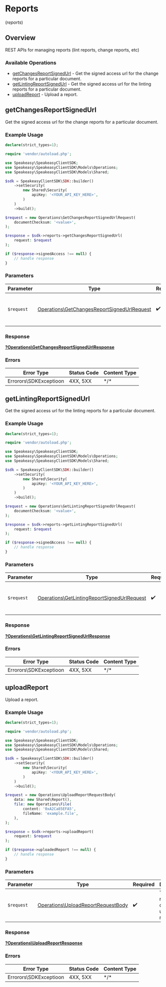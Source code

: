 # Reports
(*reports*)

## Overview

REST APIs for managing reports (lint reports, change reports, etc)

### Available Operations

* [getChangesReportSignedUrl](#getchangesreportsignedurl) - Get the signed access url for the change reports for a particular document.
* [getLintingReportSignedUrl](#getlintingreportsignedurl) - Get the signed access url for the linting reports for a particular document.
* [uploadReport](#uploadreport) - Upload a report.

## getChangesReportSignedUrl

Get the signed access url for the change reports for a particular document.

### Example Usage

```php
declare(strict_types=1);

require 'vendor/autoload.php';

use Speakeasy\SpeakeasyClientSDK;
use Speakeasy\SpeakeasyClientSDK\Models\Operations;
use Speakeasy\SpeakeasyClientSDK\Models\Shared;

$sdk = SpeakeasyClientSDK\SDK::builder()
    ->setSecurity(
        new Shared\Security(
            apiKey: '<YOUR_API_KEY_HERE>',
        )
    )
    ->build();

$request = new Operations\GetChangesReportSignedUrlRequest(
    documentChecksum: '<value>',
);

$response = $sdk->reports->getChangesReportSignedUrl(
    request: $request
);

if ($response->signedAccess !== null) {
    // handle response
}
```

### Parameters

| Parameter                                                                                                  | Type                                                                                                       | Required                                                                                                   | Description                                                                                                |
| ---------------------------------------------------------------------------------------------------------- | ---------------------------------------------------------------------------------------------------------- | ---------------------------------------------------------------------------------------------------------- | ---------------------------------------------------------------------------------------------------------- |
| `$request`                                                                                                 | [Operations\GetChangesReportSignedUrlRequest](../../Models/Operations/GetChangesReportSignedUrlRequest.md) | :heavy_check_mark:                                                                                         | The request object to use for the request.                                                                 |

### Response

**[?Operations\GetChangesReportSignedUrlResponse](../../Models/Operations/GetChangesReportSignedUrlResponse.md)**

### Errors

| Error Type             | Status Code            | Content Type           |
| ---------------------- | ---------------------- | ---------------------- |
| Errorors\SDKExceptioon | 4XX, 5XX               | \*/\*                  |

## getLintingReportSignedUrl

Get the signed access url for the linting reports for a particular document.

### Example Usage

```php
declare(strict_types=1);

require 'vendor/autoload.php';

use Speakeasy\SpeakeasyClientSDK;
use Speakeasy\SpeakeasyClientSDK\Models\Operations;
use Speakeasy\SpeakeasyClientSDK\Models\Shared;

$sdk = SpeakeasyClientSDK\SDK::builder()
    ->setSecurity(
        new Shared\Security(
            apiKey: '<YOUR_API_KEY_HERE>',
        )
    )
    ->build();

$request = new Operations\GetLintingReportSignedUrlRequest(
    documentChecksum: '<value>',
);

$response = $sdk->reports->getLintingReportSignedUrl(
    request: $request
);

if ($response->signedAccess !== null) {
    // handle response
}
```

### Parameters

| Parameter                                                                                                  | Type                                                                                                       | Required                                                                                                   | Description                                                                                                |
| ---------------------------------------------------------------------------------------------------------- | ---------------------------------------------------------------------------------------------------------- | ---------------------------------------------------------------------------------------------------------- | ---------------------------------------------------------------------------------------------------------- |
| `$request`                                                                                                 | [Operations\GetLintingReportSignedUrlRequest](../../Models/Operations/GetLintingReportSignedUrlRequest.md) | :heavy_check_mark:                                                                                         | The request object to use for the request.                                                                 |

### Response

**[?Operations\GetLintingReportSignedUrlResponse](../../Models/Operations/GetLintingReportSignedUrlResponse.md)**

### Errors

| Error Type             | Status Code            | Content Type           |
| ---------------------- | ---------------------- | ---------------------- |
| Errorors\SDKExceptioon | 4XX, 5XX               | \*/\*                  |

## uploadReport

Upload a report.

### Example Usage

```php
declare(strict_types=1);

require 'vendor/autoload.php';

use Speakeasy\SpeakeasyClientSDK;
use Speakeasy\SpeakeasyClientSDK\Models\Operations;
use Speakeasy\SpeakeasyClientSDK\Models\Shared;

$sdk = SpeakeasyClientSDK\SDK::builder()
    ->setSecurity(
        new Shared\Security(
            apiKey: '<YOUR_API_KEY_HERE>',
        )
    )
    ->build();

$request = new Operations\UploadReportRequestBody(
    data: new Shared\Report(),
    file: new Operations\File(
        content: '0xA2Ca85EFA5',
        fileName: 'example.file',
    ),
);

$response = $sdk->reports->uploadReport(
    request: $request
);

if ($response->uploadedReport !== null) {
    // handle response
}
```

### Parameters

| Parameter                                                                                | Type                                                                                     | Required                                                                                 | Description                                                                              |
| ---------------------------------------------------------------------------------------- | ---------------------------------------------------------------------------------------- | ---------------------------------------------------------------------------------------- | ---------------------------------------------------------------------------------------- |
| `$request`                                                                               | [Operations\UploadReportRequestBody](../../Models/Operations/UploadReportRequestBody.md) | :heavy_check_mark:                                                                       | The request object to use for the request.                                               |

### Response

**[?Operations\UploadReportResponse](../../Models/Operations/UploadReportResponse.md)**

### Errors

| Error Type             | Status Code            | Content Type           |
| ---------------------- | ---------------------- | ---------------------- |
| Errorors\SDKExceptioon | 4XX, 5XX               | \*/\*                  |